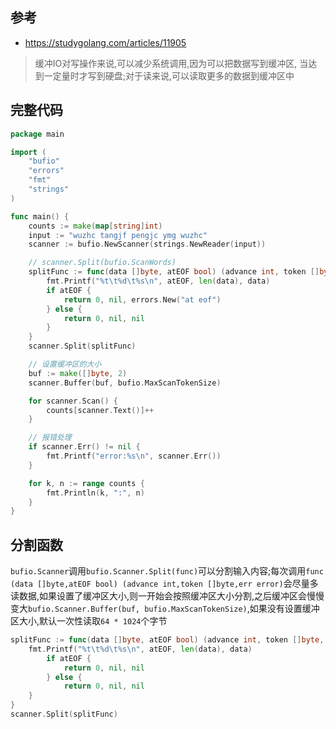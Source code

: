 ## 参考
- https://studygolang.com/articles/11905

> 缓冲IO对写操作来说,可以减少系统调用,因为可以把数据写到缓冲区, 当达到一定量时才写到硬盘;对于读来说,可以读取更多的数据到缓冲区中

## 完整代码
```go
package main

import (
	"bufio"
	"errors"
	"fmt"
	"strings"
)

func main() {
	counts := make(map[string]int)
	input := "wuzhc tangjf pengjc ymg wuzhc"
	scanner := bufio.NewScanner(strings.NewReader(input))

	// scanner.Split(bufio.ScanWords)
	splitFunc := func(data []byte, atEOF bool) (advance int, token []byte, err error) {
		fmt.Printf("%t\t%d\t%s\n", atEOF, len(data), data)
		if atEOF {
			return 0, nil, errors.New("at eof")
		} else {
			return 0, nil, nil
		}
	}
	scanner.Split(splitFunc)

	// 设置缓冲区的大小
	buf := make([]byte, 2)
	scanner.Buffer(buf, bufio.MaxScanTokenSize)

	for scanner.Scan() {
		counts[scanner.Text()]++
	}

	// 报错处理
	if scanner.Err() != nil {
		fmt.Printf("error:%s\n", scanner.Err())
	}

	for k, n := range counts {
		fmt.Println(k, ":", n)
	}
}
```

## 分割函数
`bufio.Scanner`调用`bufio.Scanner.Split(func)`可以分割输入内容;每次调用`func (data []byte,atEOF bool) (advance int,token []byte,err error)`会尽量多读数据,如果设置了缓冲区大小,则一开始会按照缓冲区大小分割,之后缓冲区会慢慢变大`bufio.Scanner.Buffer(buf, bufio.MaxScanTokenSize)`,如果没有设置缓冲区大小,默认一次性读取`64 * 1024`个字节
```go
splitFunc := func(data []byte, atEOF bool) (advance int, token []byte, err error) {
    fmt.Printf("%t\t%d\t%s\n", atEOF, len(data), data)
        if atEOF {
        	return 0, nil, nil
        } else {
        	return 0, nil, nil
    }
}
scanner.Split(splitFunc)
```
